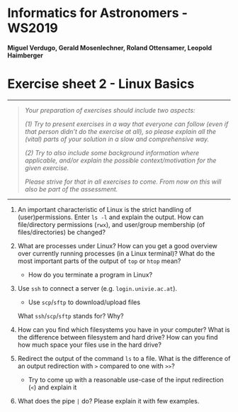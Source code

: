 # Informatics for Astronomers - WS2019

**Miguel Verdugo, Gerald Mosenlechner, Roland Ottensamer, Leopold Haimberger**

# Exercise sheet 2 - Linux Basics

---

> _Your preparation of exercises should include two aspects:_
> 
> _(1) Try to present exercises in a way that everyone can follow (even if that
> person didn’t do the exercise at all), so please explain all the (vital) parts of
> your solution in a slow and comprehensive way._
> 
> _(2) Try to also include some background information where applicable, and/or
> explain the possible context/motivation for the given exercise._
>
> _Please strive for that in all exercises to come. From now on this will also be part of the assessment._

---


1. An important characteristic of Linux is the strict handling of (user)permissions.
   Enter `ls -l` and explain the output. How can file/directory permissions (`rwx`),
   and user/group membership (of files/directories) be changed?
   
2. What are processes under Linux? How can you get a good overview over currently
running processes (in a Linux terminal)? What do the most important parts of
the output of `top` or `htop` mean?  

    - How do you terminate a program in Linux? 

3. Use `ssh` to connect a server (e.g. `login.univie.ac.at`). 
    * Use `scp`/`sftp` to download/upload files
   
   What `ssh`/`scp`/`sftp` stands for? Why?
   
4. How can you find which filesystems you have in your computer? What is the difference between filesystem and hard drive? 
How can you find how much space your files use in the hard drive? 

5. Redirect the output of the command `ls` to a file. What is the difference of
an output redirection with `>` compared to one with `>>`?

    * Try to come up with a reasonable use-case of the input redirection (`<`) and explain it
    
6. What does the pipe `|` do? Please explain it with few examples.





